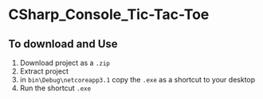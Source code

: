 # CSharp_Console_Tic-Tac-Toe

## To download and Use


1. Download project as a `.zip`
2. Extract project
3. in `bin\Debug\netcoreapp3.1` copy the `.exe` as a shortcut to your desktop
4. Run the shortcut `.exe`

